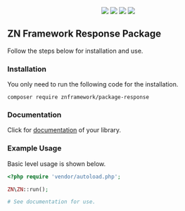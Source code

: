 <p align="center">
<a href="https://packagist.org/packages/znframework/package-response" rel="nofollow">
	<img src="https://img.shields.io/packagist/dt/znframework/package-response?style=flat-square" style="max-width:100%;"></a>
<a href="//packagist.org/packages/znframework/package-response" rel="nofollow">
	<img src="https://img.shields.io/github/v/release/znframework/package-response?style=flat-square&color=00BFFF" style="max-width:100%;"></a>
<a href="//packagist.org/packages/znframework/package-response" rel="nofollow">
	<img src="https://img.shields.io/github/release-date/znframework/package-response?style=flat-square" style="max-width:100%;"></a>
<a href="//packagist.org/packages/znframework/package-response" rel="nofollow">
	<img src="https://img.shields.io/github/license/znframework/package-response?style=flat-square" style="max-width:100%;"></a>
</p>

<h2>ZN Framework Response Package</h2>
<p>
Follow the steps below for installation and use.
</p>

<h3>Installation</h3>
<p>
You only need to run the following code for the installation.
</p>

```
composer require znframework/package-response
```

<h3>Documentation</h3>
<p>
Click for <a href="https://docs.znframework.com/veri-transfer-kutuphaneleri/yonlendirme-kutuphanesi">documentation</a> of your library.
</p>

<h3>Example Usage</h3>
<p>
Basic level usage is shown below.
</p>

```php
<?php require 'vendor/autoload.php';

ZN\ZN::run();

# See documentation for use.
```
